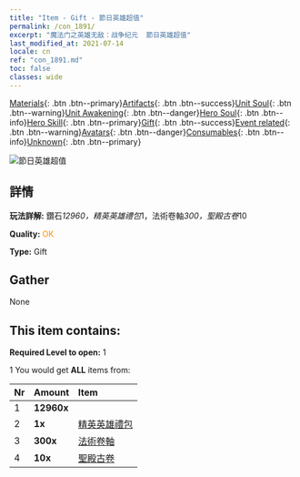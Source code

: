 ```yaml
---
title: "Item - Gift - 節日英雄超值"
permalink: /con_1891/
excerpt: "魔法门之英雄无敌：战争纪元  節日英雄超值"
last_modified_at: 2021-07-14
locale: cn
ref: "con_1891.md"
toc: false
classes: wide
---
```

 [Materials](/ItemsCN/){: .btn .btn--primary}[Artifacts](/ItemsCN/Artifacts/){: .btn .btn--success}[Unit Soul](/ItemsCN/UnitSoul/){: .btn .btn--warning}[Unit Awakening](/ItemsCN/UnitAwakening/){: .btn .btn--danger}[Hero Soul](/ItemsCN/HeroSoul/){: .btn .btn--info}[Hero Skill](/ItemsCN/HeroSkill/){: .btn .btn--primary}[Gift](/ItemsCN/Gift/){: .btn .btn--success}[Event related](/ItemsCN/Events/){: .btn .btn--warning}[Avatars](/ItemsCN/Avatars/){: .btn .btn--danger}[Consumables](/ItemsCN/Consumables/){: .btn .btn--info}[Unknown](/ItemsCN/Unknown/){: .btn .btn--primary}

 ![節日英雄超值](/images/t/i_907323.png)

## 詳情
 **玩法詳解:** 鑽石*12960，精英英雄禮包*1，法術卷軸*300，聖殿古卷*10

 **Quality:** <span style="color: #FF8C00">OK</span>

 **Type:** Gift

## Gather

  None

## This item contains:

 **Required Level to open:** 1

 1 You would get **ALL** items  from:

  | Nr | Amount |     Item    |
  |:---|:-------|:------------|
  | 1 |  **12960x** | <i class="fas fa-gem"/> |  | 
  | 2 |  **1x** | [精英英雄禮包](/cn/Items/con_1883/) |  | 
  | 3 |  **300x** | [法術卷軸](/cn/Items/con_694/) |  | 
  | 4 |  **10x** | [聖殿古卷](/cn/Items/con_697/) |  | 
